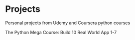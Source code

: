 # Projects
Personal projects from Udemy and Coursera python courses

The Python Mega Course: Build 10 Real World 
App 1-7
